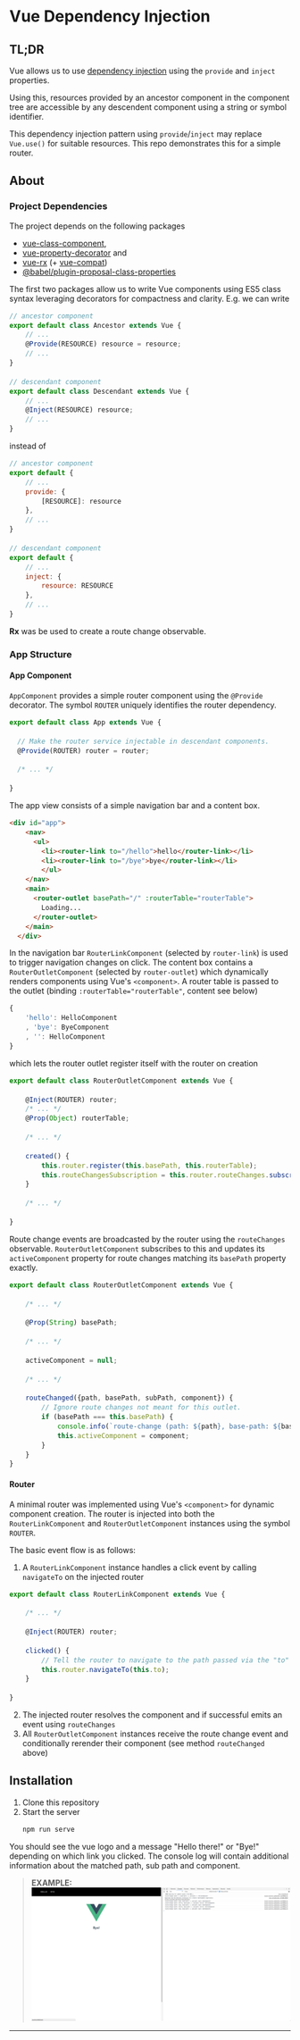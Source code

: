 Vue Dependency Injection
===
## TL;DR
Vue allows us to use [dependency injection][9] using the `provide` and `inject` properties. 

Using this, resources provided by an ancestor component in the component tree are accessible by any descendent component using a string or symbol identifier.  

This dependency injection pattern using `provide`/`inject` may replace `Vue.use()` for suitable resources. This repo demonstrates this for a simple router.

## About
### Project Dependencies
The project depends on the following packages 
+ [vue-class-component][1],
+ [vue-property-decorator][2] and
+ [vue-rx][10] (+ [vue-compat][11])
+ [@babel/plugin-proposal-class-properties][6]

The first two packages allow us to write Vue components using ES5 class syntax leveraging decorators for compactness and clarity. E.g. we can write
```javascript
// ancestor component
export default class Ancestor extends Vue {
    // ...
    @Provide(RESOURCE) resource = resource;
    // ...
}

// descendant component
export default class Descendant extends Vue {
    // ...
    @Inject(RESOURCE) resource;
    // ...
}
```
instead of 
```javascript
// ancestor component
export default {
    // ...
    provide: {
        [RESOURCE]: resource
    },
    // ...
}

// descendant component
export default {
    // ...
    inject: {
        resource: RESOURCE
    },
    // ...
}
```
 **Rx** was be used to create a route change observable. 

### App Structure
#### App Component
`AppComponent` provides a simple router component using the `@Provide` decorator. The symbol `ROUTER` uniquely identifies the router dependency.
```javascript
export default class App extends Vue {

  // Make the router service injectable in descendant components.
  @Provide(ROUTER) router = router;
 
  /* ... */

}
```
The app view consists of a simple navigation bar and a content box. 
```html
<div id="app">
    <nav>
      <ul>
        <li><router-link to="/hello">hello</router-link></li>
        <li><router-link to="/bye">bye</router-link></li>
        </ul>
    </nav>
    <main>
      <router-outlet basePath="/" :routerTable="routerTable">
        Loading...
      </router-outlet>
    </main>
  </div>
```

In the navigation bar `RouterLinkComponent` (selected by `router-link`) is used to trigger navigation changes on click. The content box contains a `RouterOutletComponent` (selected by `router-outlet`) which dynamically renders components using Vue's `<component>`. A router table is passed to the outlet (binding `:routerTable="routerTable"`, content see below) 
```javascript
{
    'hello': HelloComponent
    , 'bye': ByeComponent
    , '': HelloComponent
}
```
which lets the router outlet register itself with the router on creation
```js
export default class RouterOutletComponent extends Vue {

    @Inject(ROUTER) router;
    /* ... */
    @Prop(Object) routerTable;

    /* ... */

    created() {
        this.router.register(this.basePath, this.routerTable);
        this.routeChangesSubscription = this.router.routeChanges.subscribe(this.routeChanged);
    }

    /* ... */

}
```

Route change events are broadcasted by the router using the `routeChanges` observable. `RouterOutletComponent` subscribes to this and updates its `activeComponent` property for route changes matching its `basePath` property exactly.
```javascript
export default class RouterOutletComponent extends Vue {

    /* ... */

    @Prop(String) basePath;
    
    /* ... */

    activeComponent = null;
    
    /* ... */

    routeChanged({path, basePath, subPath, component}) {
        // Ignore route changes not meant for this outlet.
        if (basePath === this.basePath) {
            console.info(`route-change (path: ${path}, base-path: ${basePath}, sub-path: ${subPath}): ${component.name}Component`);
            this.activeComponent = component;
        }
    }
}
```

#### Router
A minimal router was implemented using Vue's `<component>` for dynamic component creation. The router is injected into both the `RouterLinkComponent` and `RouterOutletComponent` instances using the symbol `ROUTER`. 

The basic event flow is as follows:

1. A `RouterLinkComponent` instance handles a click event by calling `navigateTo` on the injected router 
```javascript
export default class RouterLinkComponent extends Vue {

    /* ... */

    @Inject(ROUTER) router;

    clicked() {
        // Tell the router to navigate to the path passed via the "to" props.
        this.router.navigateTo(this.to);
    }    

}
```
2. The injected router resolves the component and if successful emits an event using `routeChanges`
3. All `RouterOutletComponent` instances receive the route change event and conditionally rerender their component (see method `routeChanged` above)

## Installation
1. Clone this repository
2. Start the server
    ```bash
    npm run serve
    ```

You should see the vue logo and a message "Hello there!" or "Bye!" depending on which link you clicked. The console log will contain additional information about the matched path, sub path and component.
> **EXAMPLE:**
> ![app](./assets/app.jpeg)
---

[1]: https://github.com/vuejs/vue-class-component
[2]: https://github.com/kaorun343/vue-property-decorator
[3]: https://github.com/loganfsmyth/babel-plugin-transform-decorators-legacy
[4]: https://github.com/vuejs/vue-router
[5]: https://github.com/babel/babel/issues/7831
[6]: https://github.com/babel/babel/tree/master/packages/babel-plugin-proposal-class-properties
[7]: https://github.com/vuejs/vue-cli
[8]: https://nodejs.org/en/download/
[9]: https://vuejs.org/v2/api/#provide-inject
[10]: https://github.com/vuejs/vue-rx
[11]: https://github.com/ReactiveX/rxjs/tree/master/compat